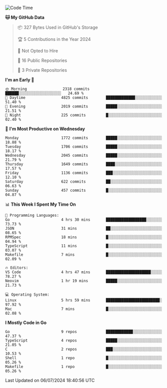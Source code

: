 <!--START_SECTION:waka-->
![Code Time](http://img.shields.io/badge/Code%20Time-750%20hrs%2032%20mins-blue)

**🐱 My GitHub Data** 

> 📦 327 Bytes Used in GitHub's Storage 
 > 
> 🏆 5 Contributions in the Year 2024
 > 
> 🚫 Not Opted to Hire
 > 
> 📜 16 Public Repositories 
 > 
> 🔑 3 Private Repositories 
 > 
**I'm an Early 🐤** 

```text
🌞 Morning                2318 commits        ██████░░░░░░░░░░░░░░░░░░░   24.69 % 
🌆 Daytime                4825 commits        █████████████░░░░░░░░░░░░   51.40 % 
🌃 Evening                2019 commits        █████░░░░░░░░░░░░░░░░░░░░   21.51 % 
🌙 Night                  225 commits         █░░░░░░░░░░░░░░░░░░░░░░░░   02.40 % 
```
📅 **I'm Most Productive on Wednesday** 

```text
Monday                   1772 commits        █████░░░░░░░░░░░░░░░░░░░░   18.88 % 
Tuesday                  1706 commits        █████░░░░░░░░░░░░░░░░░░░░   18.17 % 
Wednesday                2045 commits        █████░░░░░░░░░░░░░░░░░░░░   21.79 % 
Thursday                 1649 commits        ████░░░░░░░░░░░░░░░░░░░░░   17.57 % 
Friday                   1136 commits        ███░░░░░░░░░░░░░░░░░░░░░░   12.10 % 
Saturday                 622 commits         ██░░░░░░░░░░░░░░░░░░░░░░░   06.63 % 
Sunday                   457 commits         █░░░░░░░░░░░░░░░░░░░░░░░░   04.87 % 
```


📊 **This Week I Spent My Time On** 

```text
💬 Programming Languages: 
Go                       4 hrs 30 mins       ██████████████████░░░░░░░   73.73 % 
JSON                     31 mins             ██░░░░░░░░░░░░░░░░░░░░░░░   08.65 % 
RPMSpec                  18 mins             █░░░░░░░░░░░░░░░░░░░░░░░░   04.94 % 
TypeScript               11 mins             █░░░░░░░░░░░░░░░░░░░░░░░░   03.07 % 
Makefile                 7 mins              █░░░░░░░░░░░░░░░░░░░░░░░░   02.09 % 

🔥 Editors: 
VS Code                  4 hrs 47 mins       ████████████████████░░░░░   78.27 % 
Neovim                   1 hr 19 mins        █████░░░░░░░░░░░░░░░░░░░░   21.73 % 

💻 Operating System: 
Linux                    5 hrs 59 mins       ████████████████████████░   97.92 % 
Mac                      7 mins              █░░░░░░░░░░░░░░░░░░░░░░░░   02.08 % 
```

**I Mostly Code in Go** 

```text
Go                       9 repos             ████████████░░░░░░░░░░░░░   47.37 % 
TypeScript               4 repos             █████░░░░░░░░░░░░░░░░░░░░   21.05 % 
C                        2 repos             ███░░░░░░░░░░░░░░░░░░░░░░   10.53 % 
Shell                    1 repo              █░░░░░░░░░░░░░░░░░░░░░░░░   05.26 % 
Makefile                 1 repo              █░░░░░░░░░░░░░░░░░░░░░░░░   05.26 % 
```




 Last Updated on 06/07/2024 18:40:56 UTC
<!--END_SECTION:waka-->
